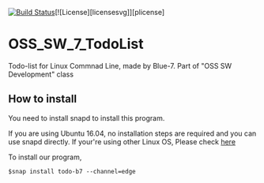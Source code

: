 [![Build Status](https://travis-ci.com/dudu0166/OSS_SW_7_TodoList.svg?branch=master)](https://travis-ci.com/dudu0166/OSS_SW_7_TodoList)[![License][licensesvg]][plicense]
# OSS_SW_7_TodoList

Todo-list for Linux Commnad Line, made by Blue-7. Part of "OSS SW Development" class

## How to install

You need to install snapd to install this program. 

If you are using Ubuntu 16.04, no installation steps are required and you can use snapd directly.
If your're using other Linux OS, Please check [here](https://docs.snapcraft.io/core/install)

To install our program, 
```
$snap install todo-b7 --channel=edge
```
